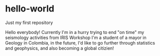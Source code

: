 # hello-world
Just my first repository


Hello everybody!
Currently I'm in a hurry trying to end "on time" my seismology activities from IRIS Workshop
I'm a student of a mayor in Geology in Colombia, in the future, I'd like to go further through statistics and geophysics, and also becoming a global citizien!
